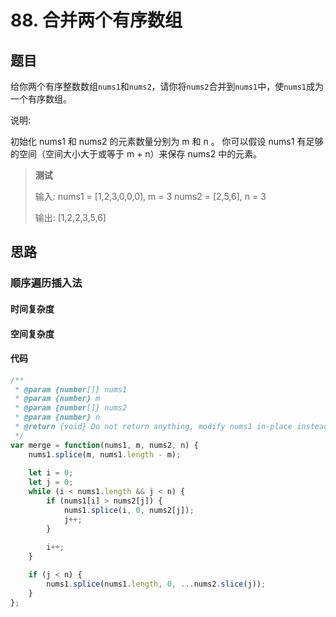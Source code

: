 # 88. 合并两个有序数组

## 题目

给你两个有序整数数组`nums1`和`nums2`，请你将`nums2`合并到`nums1`中，使`nums1`成为一个有序数组。

说明:

初始化 nums1 和 nums2 的元素数量分别为 m 和 n 。
你可以假设 nums1 有足够的空间（空间大小大于或等于 m + n）来保存 nums2 中的元素。

> **测试**
>
> 输入:
> nums1 = [1,2,3,0,0,0], m = 3
> nums2 = [2,5,6],       n = 3
>
> 输出: [1,2,2,3,5,6]

## 思路

### 顺序遍历插入法



#### 时间复杂度



#### 空间复杂度



#### 代码

```javascript
/**
 * @param {number[]} nums1
 * @param {number} m
 * @param {number[]} nums2
 * @param {number} n
 * @return {void} Do not return anything, modify nums1 in-place instead.
 */
var merge = function(nums1, m, nums2, n) {
    nums1.splice(m, nums1.length - m);
    
    let i = 0;
    let j = 0;
    while (i < nums1.length && j < n) {
        if (nums1[i] > nums2[j]) {
            nums1.splice(i, 0, nums2[j]);
            j++;
        }
        
        i++;
    }

    if (j < n) {
        nums1.splice(nums1.length, 0, ...nums2.slice(j));
    }
};
```

